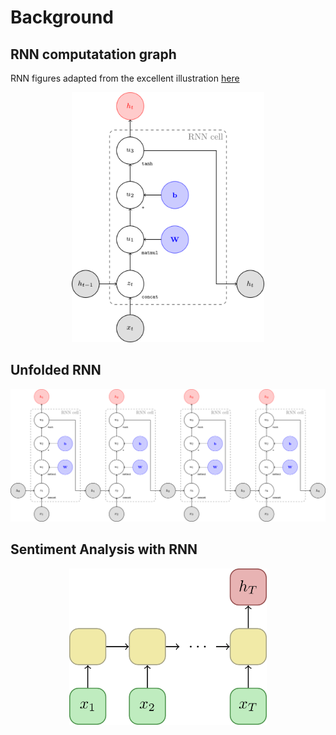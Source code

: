 # Background

## RNN computatation graph

RNN figures adapted from the excellent illustration [here](https://discovery.ucl.ac.uk/id/eprint/10040845/1/Rocktaeschel_ID_thesis.pdf)

<p align="center">
<img src="https://github.com/pbmstrk/Sentiment-Analysis/blob/master/rotten_tomatoes/notebooks/sequential/Figures/rnn.png" 
	 height="400" />
</p>

## Unfolded RNN

<p align="center">
<img src="https://github.com/pbmstrk/Sentiment-Analysis/blob/master/rotten_tomatoes/notebooks/sequential/Figures/unfoldedrnn.png" 
	 width="800" />
</p>

## Sentiment Analysis with RNN

<p align="center">
<img src="https://github.com/pbmstrk/Sentiment-Analysis/blob/master/rotten_tomatoes/notebooks/sequential/Figures/rnnsequence.png" 
	 height="250" />
</p>
